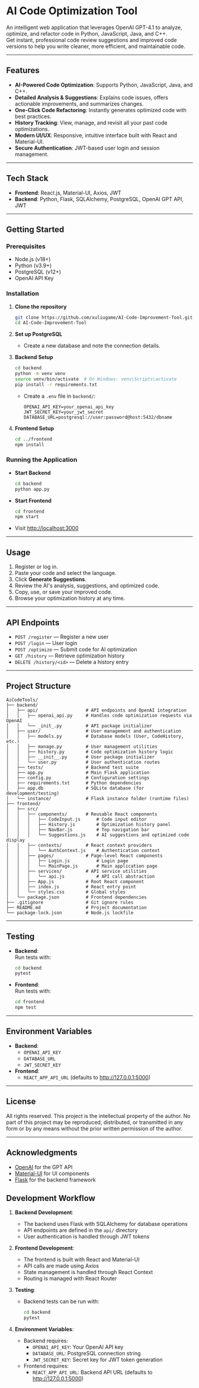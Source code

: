 # AI Code Optimization Tool

An intelligent web application that leverages OpenAI GPT-4.1 to analyze, optimize, and refactor code in Python, JavaScript, Java, and C++.  
Get instant, professional code review suggestions and improved code versions to help you write cleaner, more efficient, and maintainable code.

---

## Features

- **AI-Powered Code Optimization**: Supports Python, JavaScript, Java, and C++.
- **Detailed Analysis & Suggestions**: Explains code issues, offers actionable improvements, and summarizes changes.
- **One-Click Code Refactoring**: Instantly generates optimized code with best practices.
- **History Tracking**: View, manage, and revisit all your past code optimizations.
- **Modern UI/UX**: Responsive, intuitive interface built with React and Material-UI.
- **Secure Authentication**: JWT-based user login and session management.

---

## Tech Stack

- **Frontend**: React.js, Material-UI, Axios, JWT
- **Backend**: Python, Flask, SQLAlchemy, PostgreSQL, OpenAI GPT API, JWT

---

## Getting Started

### Prerequisites

- Node.js (v18+)
- Python (v3.9+)
- PostgreSQL (v12+)
- OpenAI API Key

### Installation

1. **Clone the repository**
    ```bash
    git clone https://github.com/xuliugame/AI-Code-Improvement-Tool.git
    cd AI-Code-Improvement-Tool
    ```

2. **Set up PostgreSQL**
    - Create a new database and note the connection details.

3. **Backend Setup**
    ```bash
    cd backend
    python -m venv venv
    source venv/bin/activate  # On Windows: venv\Scripts\activate
    pip install -r requirements.txt
    ```
    - Create a `.env` file in `backend/`:
      ```
      OPENAI_API_KEY=your_openai_api_key
      JWT_SECRET_KEY=your_jwt_secret
      DATABASE_URL=postgresql://user:password@host:5432/dbname
      ```

4. **Frontend Setup**
    ```bash
    cd ../frontend
    npm install
    ```

### Running the Application

- **Start Backend**
    ```bash
    cd backend
    python app.py
    ```
- **Start Frontend**
    ```bash
    cd frontend
    npm start
    ```
- Visit [http://localhost:3000](http://localhost:3000)

---

## Usage

1. Register or log in.
2. Paste your code and select the language.
3. Click **Generate Suggestions**.
4. Review the AI's analysis, suggestions, and optimized code.
5. Copy, use, or save your improved code.
6. Browse your optimization history at any time.

---

## API Endpoints

- `POST /register` — Register a new user
- `POST /login` — User login
- `POST /optimize` — Submit code for AI optimization
- `GET /history` — Retrieve optimization history
- `DELETE /history/<id>` — Delete a history entry

---

## Project Structure

```
AiCodeTools/
├── backend/
│   ├── api/                  # API endpoints and OpenAI integration
│   │   ├── openai_api.py     # Handles code optimization requests via OpenAI
│   │   └── _init_.py         # API package initializer
│   ├── user/                 # User management and authentication
│   │   ├── models.py         # Database models (User, CodeHistory, etc.)
│   │   ├── manage.py         # User management utilities
│   │   ├── history.py        # Code optimization history logic
│   │   ├── __init__.py       # User package initializer
│   │   └── user.py           # User authentication routes
│   ├── tests/                # Backend test suite
│   ├── app.py                # Main Flask application
│   ├── config.py             # Configuration settings
│   ├── requirements.txt      # Python dependencies
│   ├── app.db                # SQLite database (for development/testing)
│   └── instance/             # Flask instance folder (runtime files)
├── frontend/
│   ├── src/
│   │   ├── components/       # Reusable React components
│   │   │   ├── CodeInput.js      # Code input editor
│   │   │   ├── History.js        # Optimization history panel
│   │   │   ├── NavBar.js         # Top navigation bar
│   │   │   └── Suggestions.js    # AI suggestions and optimized code display
│   │   ├── contexts/         # React context providers
│   │   │   └── AuthContext.js    # Authentication context
│   │   ├── pages/            # Page-level React components
│   │   │   ├── Login.js          # Login page
│   │   │   └── MainPage.js       # Main application page
│   │   ├── services/         # API service utilities
│   │   │   └── api.js            # API call abstraction
│   │   ├── App.js            # Root React component
│   │   ├── index.js          # React entry point
│   │   └── styles.css        # Global styles
│   └── package.json          # Frontend dependencies
├── .gitignore                # Git ignore rules
├── README.md                 # Project documentation
└── package-lock.json         # Node.js lockfile
```

---

## Testing

- **Backend**:  
  Run tests with:
  ```bash
  cd backend
  pytest
  ```
- **Frontend**:  
  Run tests with:
  ```bash
  cd frontend
  npm test
  ```

---

## Environment Variables

- **Backend**:
  - `OPENAI_API_KEY`
  - `DATABASE_URL`
  - `JWT_SECRET_KEY`
- **Frontend**:
  - `REACT_APP_API_URL` (defaults to http://127.0.0.1:5000)

---

## License

All rights reserved. This project is the intellectual property of the author. No part of this project may be reproduced, distributed, or transmitted in any form or by any means without the prior written permission of the author.

---

## Acknowledgments

- [OpenAI](https://openai.com/) for the GPT API
- [Material-UI](https://mui.com/) for UI components
- [Flask](https://flask.palletsprojects.com/) for the backend framework

## Development Workflow

1. **Backend Development**:
   - The backend uses Flask with SQLAlchemy for database operations
   - API endpoints are defined in the `api/` directory
   - User authentication is handled through JWT tokens

2. **Frontend Development**:
   - The frontend is built with React and Material-UI
   - API calls are made using Axios
   - State management is handled through React Context
   - Routing is managed with React Router

3. **Testing**:
   - Backend tests can be run with:
     ```bash
     cd backend
     pytest
     ```
   

4. **Environment Variables**:
   - Backend requires:
     - `OPENAI_API_KEY`: Your OpenAI API key
     - `DATABASE_URL`: PostgreSQL connection string
     - `JWT_SECRET_KEY`: Secret key for JWT token generation
   - Frontend requires:
     - `REACT_APP_API_URL`: Backend API URL (defaults to http://127.0.0.1:5000)








